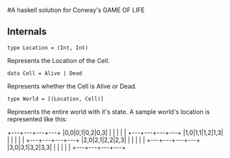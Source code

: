 #A haskell solution for Conway's GAME OF LIFE

## Internals

    type Location = (Int, Int)

Represents the Location of the Cell.

    data Cell = Alive | Dead

Represents whether the Cell is Alive or Dead.

    type World = [(Location, Cell)]

Represents the entire world with it's state. A sample world's location
is represented like this:

+---+---+---+---+
|0,0|0,1|0,2|0,3|
|   |   |   |   |
+---+---+---+---+
|1,0|1,1|1,2|1,3|
|   |   |   |   |
+---+---+---+---+
|2,0|2,1|2,2|2,3|
|   |   |   |   |
+---+---+---+---+
|3,0|3,1|3,2|3,3|
|   |   |   |   |
+---+---+---+---+
